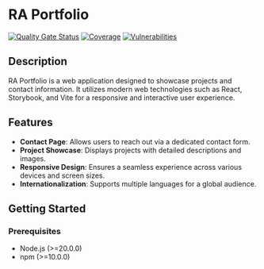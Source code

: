 # RA Portfolio

[![Quality Gate Status](https://sonarcloud.io/api/project_badges/measure?project=ralibardi_ra-portfolio&metric=alert_status)](https://sonarcloud.io/summary/new_code?id=ralibardi_ra-portfolio) [![Coverage](https://sonarcloud.io/api/project_badges/measure?project=ralibardi_ra-portfolio&metric=coverage)](https://sonarcloud.io/summary/new_code?id=ralibardi_ra-portfolio) [![Vulnerabilities](https://sonarcloud.io/api/project_badges/measure?project=ralibardi_ra-portfolio&metric=vulnerabilities)](https://sonarcloud.io/summary/new_code?id=ralibardi_ra-portfolio)

## Description

RA Portfolio is a web application designed to showcase projects and contact information. It utilizes modern web technologies such as React, Storybook, and Vite for a responsive and interactive user experience.

## Features

- **Contact Page**: Allows users to reach out via a dedicated contact form.
- **Project Showcase**: Displays projects with detailed descriptions and images.
- **Responsive Design**: Ensures a seamless experience across various devices and screen sizes.
- **Internationalization**: Supports multiple languages for a global audience.

## Getting Started

### Prerequisites

- Node.js (>=20.0.0)
- npm (>=10.0.0)
